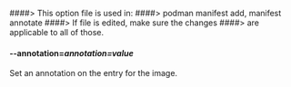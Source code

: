 ####> This option file is used in:
####> podman manifest add, manifest annotate
####> If file is edited, make sure the changes
####> are applicable to all of those.

#### **--annotation**=_annotation=value_

Set an annotation on the entry for the image.
